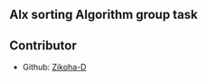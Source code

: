 ## Alx sorting Algorithm group task

## Contributor

- Github: [Zikoha-D](https://github.com/Zikoha-D)


